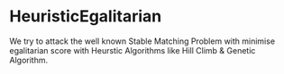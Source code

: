 # HeuristicEgalitarian

We try to attack the well known Stable Matching Problem with minimise egalitarian score with Heurstic Algorithms like Hill Climb & Genetic Algorithm.
